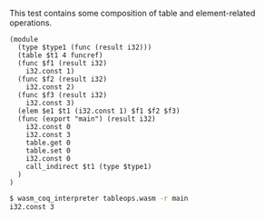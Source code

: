 This test contains some composition of table and element-related operations.

```wasm
(module
  (type $type1 (func (result i32)))
  (table $t1 4 funcref)
  (func $f1 (result i32)
    i32.const 1)
  (func $f2 (result i32)
    i32.const 2)
  (func $f3 (result i32)
    i32.const 3)
  (elem $e1 $t1 (i32.const 1) $f1 $f2 $f3)
  (func (export "main") (result i32)
    i32.const 0
    i32.const 3
    table.get 0
    table.set 0
    i32.const 0
    call_indirect $t1 (type $type1)
  )
)
```

```sh
$ wasm_coq_interpreter tableops.wasm -r main
i32.const 3

```

